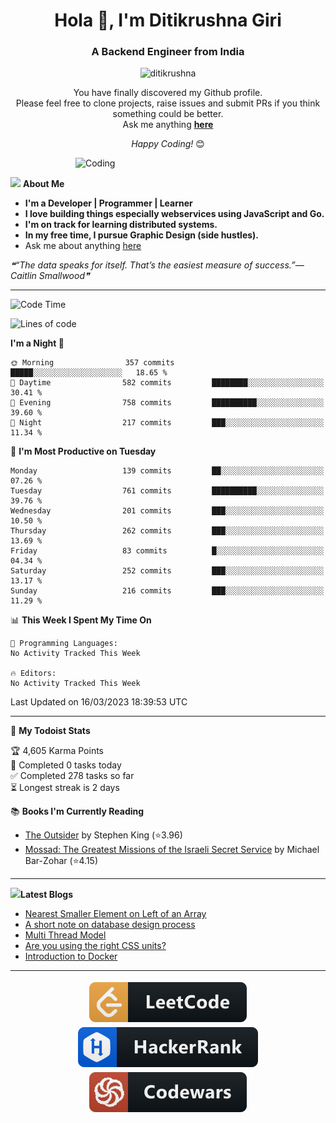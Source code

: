 <h1 align="center">Hola 👋, I'm Ditikrushna Giri</h1>
<h3 align="center">A Backend Engineer from India</h3>
 <p align="center"> <img src="https://komarev.com/ghpvc/?username=ditikrushna" alt="ditikrushna" /> </p>

<div align="center">
You have finally discovered my Github profile. <br>
Please feel free to clone projects, raise issues and submit PRs if you think something could be better. <br>
Ask me anything <a href="https://github.com/ditikrushna/ditikrushna/issues/new"><b>here</b></a><br>

<i>Happy Coding!</i> 😊
</div>

<img align="right" alt="Coding" width="400" src="https://media.giphy.com/media/Y4ak9Ki2GZCbJxAnJD/giphy.gif">

</br>

<img src="https://media.giphy.com/media/WUlplcMpOCEmTGBtBW/giphy.gif" width="30"> **About Me**

- **I'm a Developer | Programmer | Learner**<br/>   
- **I love building things especially webservices using JavaScript and Go.** <br/>
- **I'm on track for learning distributed systems.** <br/>
- **In my free time, I pursue Graphic Design (side hustles).** <br/>
- Ask me about anything [here](https://github.com/ditikrushna/ditikrushna/issues/new)<br/> 

<!--STARTS_HERE_QUOTE_README-->
<i>❝“The data speaks for itself. That’s the easiest measure of success.”— Caitlin Smallwood❞</i>
<!--ENDS_HERE_QUOTE_README-->
 
---

<!--START_SECTION:waka-->
![Code Time](http://img.shields.io/badge/Code%20Time-793%20hrs%2011%20mins-blue)

![Lines of code](https://img.shields.io/badge/From%20Hello%20World%20I%27ve%20Written-430.5%20thousand%20lines%20of%20code-blue)

**I'm a Night 🦉** 

```text
🌞 Morning                357 commits         █████░░░░░░░░░░░░░░░░░░░░   18.65 % 
🌆 Daytime                582 commits         ████████░░░░░░░░░░░░░░░░░   30.41 % 
🌃 Evening                758 commits         ██████████░░░░░░░░░░░░░░░   39.60 % 
🌙 Night                  217 commits         ███░░░░░░░░░░░░░░░░░░░░░░   11.34 % 
```
📅 **I'm Most Productive on Tuesday** 

```text
Monday                   139 commits         ██░░░░░░░░░░░░░░░░░░░░░░░   07.26 % 
Tuesday                  761 commits         ██████████░░░░░░░░░░░░░░░   39.76 % 
Wednesday                201 commits         ███░░░░░░░░░░░░░░░░░░░░░░   10.50 % 
Thursday                 262 commits         ███░░░░░░░░░░░░░░░░░░░░░░   13.69 % 
Friday                   83 commits          █░░░░░░░░░░░░░░░░░░░░░░░░   04.34 % 
Saturday                 252 commits         ███░░░░░░░░░░░░░░░░░░░░░░   13.17 % 
Sunday                   216 commits         ███░░░░░░░░░░░░░░░░░░░░░░   11.29 % 
```


📊 **This Week I Spent My Time On** 

```text
💬 Programming Languages: 
No Activity Tracked This Week

🔥 Editors: 
No Activity Tracked This Week
```


 Last Updated on 16/03/2023 18:39:53 UTC
<!--END_SECTION:waka-->

---


🚧 **My Todoist Stats**

<!-- TODO-IST:START -->
🏆  4,605 Karma Points           
🌸  Completed 0 tasks today           
✅  Completed 278 tasks so far           
⏳  Longest streak is 2 days
<!-- TODO-IST:END -->

📚 **Books I'm Currently Reading**
<!-- GOODREADS-LIST:START -->
- [The Outsider](https://www.goodreads.com/review/show/2630769767?utm_medium=api&utm_source=rss) by Stephen King (⭐️3.96)
- [Mossad: The Greatest Missions of the Israeli Secret Service](https://www.goodreads.com/review/show/4247486021?utm_medium=api&utm_source=rss) by Michael Bar-Zohar (⭐️4.15)
<!-- GOODREADS-LIST:END -->

---


<img src="http://www.netanimations.net/livres-13.gif" width="40">**Latest Blogs** 

<!-- BLOG-POST-LIST:START -->
- [Nearest Smaller Element on Left  of an Array](https://dev.to/ditikrushna/nearest-smaller-element-on-left-of-an-array-h53)
- [A short note on database design process](https://dev.to/ditikrushna/short-note-on-database-design-process-1bh1)
- [Multi Thread Model](https://dev.to/ditikrushna/multi-thread-model-5gn0)
- [Are you using the right CSS units?](https://dev.to/ditikrushna/are-you-using-the-right-css-units-25ee)
- [Introduction to Docker](https://dev.to/ditikrushna/introduction-to-docker-2b2)
<!-- BLOG-POST-LIST:END -->

--- 

<p align="center">
  <a href="https://leetcode.com/user2917t/">
    <img src="https://raw.githubusercontent.com/AbhishekMaira10/AbhishekMaira10/master/Resources/svg/leetcode.svg" alt="leetcode" style="vertical-align:top; margin:4px">
  </a>

  <a href="https://www.hackerrank.com/diticuo062">
    <img src="https://raw.githubusercontent.com/AbhishekMaira10/AbhishekMaira10/master/Resources/svg/hackerrank.svg" alt="hackerrank" style="vertical-align:top; margin:4px">
  </a>
  
  <a href="https://www.codewars.com/users/ditikrushna">
    <img src="https://raw.githubusercontent.com/AbhishekMaira10/AbhishekMaira10/master/Resources/svg/codewars.svg" alt="codewars" style="vertical-align:top; margin:4px">
  </a> 
</p>



<!--
 <img align="right" alt="Coding" width="400" src="https://media.giphy.com/media/3bgcPpDaikspxiUHlH/giphy.gif">


<img src="https://media.giphy.com/media/LnQjpWaON8nhr21vNW/giphy.gif" width="60"> <em><b><span align='center'>I love connecting with different people</b> so if you want to say <b>hi, I'll be happy to meet you more!</b> :)</em></span>

--- 


<p align="center">
  <a href="https://leetcode.com/user2917t/">
    <img src="https://raw.githubusercontent.com/AbhishekMaira10/AbhishekMaira10/master/Resources/svg/leetcode.svg" alt="leetcode" style="vertical-align:top; margin:4px">
  </a>

  <a href="https://www.hackerrank.com/diticuo062">
    <img src="https://raw.githubusercontent.com/AbhishekMaira10/AbhishekMaira10/master/Resources/svg/hackerrank.svg" alt="hackerrank" style="vertical-align:top; margin:4px">
  </a>
  
  <a href="https://www.codewars.com/users/ditikrushna">
    <img src="https://raw.githubusercontent.com/AbhishekMaira10/AbhishekMaira10/master/Resources/svg/codewars.svg" alt="codewars" style="vertical-align:top; margin:4px">
  </a> 
</p>
-->




